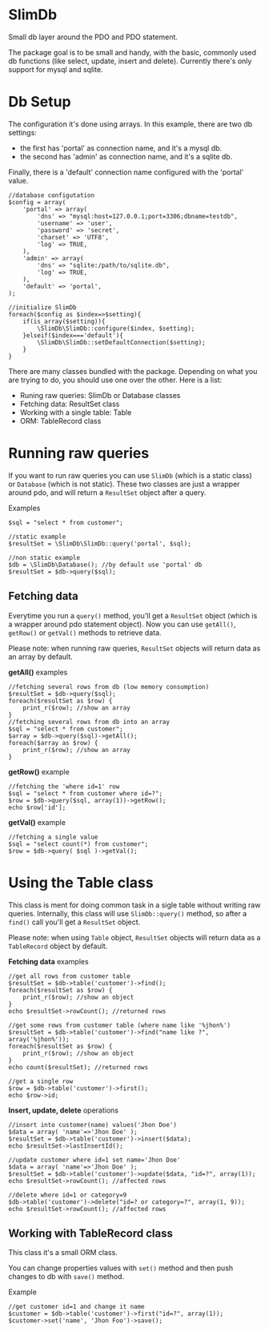 SlimDb
======

Small db layer around the PDO and PDO statement.

The package goal is to be small and handy, with the basic, commonly used db functions (like select, update, insert and delete).
Currently there's only support for mysql and sqlite.

# Db Setup

The configuration it's done using arrays.
In this example, there are two db settings: 
* the first has 'portal' as connection name, and it's a mysql db.
* the second has 'admin' as connection name, and it's a sqlite db.

Finally, there is a 'default' connection name configured with the 'portal' value.

    //database configutation
    $config = array(
        'portal' => array(
            'dns' => "mysql:host=127.0.0.1;port=3306;dbname=testdb",
            'username' => 'user',
            'password' => 'secret',
            'charset' => 'UTF8',
            'log' => TRUE,
        ),
        'admin' => array(
            'dns' => "sqlite:/path/to/sqlite.db",
            'log' => TRUE,
        ),
        'default' => 'portal',
    );

    //initialize SlimDb
    foreach($config as $index=>$setting){
        if(is_array($setting)){
            \SlimDb\SlimDb::configure($index, $setting);
        }elseif($index==='default'){
            \SlimDb\SlimDb::setDefaultConnection($setting);
        }
    }

There are many classes bundled with the package.
Depending on what you are trying to do, you should use one over the other.
Here is a list:

* Runing raw queries: SlimDb or Database classes
* Fetching data: ResultSet class
* Working with a single table: Table 
* ORM: TableRecord class


# Running raw queries

If you want to run raw queries you can use `SlimDb` (which is a static class) or `Database` (which is not static).
These two classes are just a wrapper around pdo, and will return a `ResultSet` object after a query.

Examples

    $sql = "select * from customer";
    
    //static example
    $resultSet = \SlimDb\SlimDb::query('portal', $sql);
    
    //non static example
    $db = \SlimDb\Database(); //by default use 'portal' db
    $resultSet = $db->query($sql);


## Fetching data

Everytime you run a `query()` method, you'll get a `ResultSet` object (which is a wrapper around pdo statement object).
Now you can use `getAll()`, `getRow()` or `getVal()` methods to retrieve data.

Please note: when running raw queries, `ResultSet` objects will return data as an array by default.

**getAll()** examples

    //fetching several rows from db (low memory consumption)
    $resultSet = $db->query($sql);
    foreach($resultSet as $row) {
        print_r($row); //show an array
    }
    //fetching several rows from db into an array
    $sql = "select * from customer";
    $array = $db->query($sql)->getAll();
    foreach($array as $row) {
        print_r($row); //show an array
    }

**getRow()** example

    //fetching the 'where id=1' row
    $sql = "select * from customer where id=?";
    $row = $db->query($sql, array(1))->getRow();
    echo $row['id'];

**getVal()** example

    //fetching a single value
    $sql = "select count(*) from customer";
    $row = $db->query( $sql )->getVal();


# Using the Table class

This class is ment for doing common task in a sigle table without writing raw queries.
Internally, this class will use `SlimDb::query()` method, so after a `find()` call you'll get a `ResultSet` object.

Please note: when using `Table` object, `ResultSet` objects will return data as a `TableRecord` object by default.

**Fetching data** examples

    //get all rows from customer table
    $resultSet = $db->table('customer')->find();
    foreach($resultSet as $row) {
        print_r($row); //show an object
    }
    echo $resultSet->rowCount(); //returned rows

    //get some rows from customer table (where name like '%jhon%')
    $resultSet = $db->table('customer')->find("name like ?", array('%jhon%'));
    foreach($resultSet as $row) {
        print_r($row); //show an object
    }
    echo count($resultSet); //returned rows

    //get a single row
    $row = $db->table('customer')->first();
    echo $row->id;

**Insert, update, delete** operations

    //insert into customer(name) values('Jhon Doe')
    $data = array( 'name'=>'Jhon Doe' );
    $resultSet = $db->table('customer')->insert($data);
    echo $resultSet->lastInsertId();
    
    //update customer where id=1 set name='Jhon Doe'
    $data = array( 'name'=>'Jhon Doe' );
    $resultSet = $db->table('customer')->update($data, "id=?", array(1));
    echo $resultSet->rowCount(); //affected rows

    //delete where id=1 or category=9
    $db->table('customer')->delete("id=? or category=?", array(1, 9));
    echo $resultSet->rowCount(); //affected rows


## Working with TableRecord class

This class it's a small ORM class.

You can change properties values with `set()` method and then push changes to db with `save()` method.

Example

    //get customer id=1 and change it name
    $customer = $db->table('customer')->first("id=?", array(1));
    $customer->set('name', 'Jhon Foo')->save();
